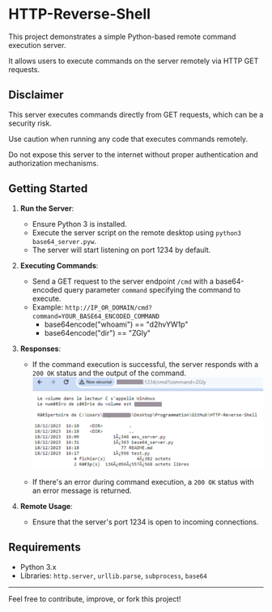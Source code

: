 # HTTP-Reverse-Shell

This project demonstrates a simple Python-based remote command execution server. 

It allows users to execute commands on the server remotely via HTTP GET requests.

## Disclaimer

This server executes commands directly from GET requests, which can be a security risk. 

Use caution when running any code that executes commands remotely.

Do not expose this server to the internet without proper authentication and authorization mechanisms.

## Getting Started

1. **Run the Server**:
    - Ensure Python 3 is installed.
    - Execute the server script on the remote desktop using `python3 base64_server.pyw`.
    - The server will start listening on port 1234 by default.

2. **Executing Commands**:
    - Send a GET request to the server endpoint `/cmd` with a base64-encoded query parameter `command` specifying the command to execute.
    - Example: `http://IP_OR_DOMAIN/cmd?command=YOUR_BASE64_ENCODED_COMMAND`
        - base64encode("whoami") == "d2hvYW1p"
        - base64encode("dir") == "ZGly"

3. **Responses**:
    - If the command execution is successful, the server responds with a `200 OK` status and the output of the command.
   ![Response to dir (Windows 10)](https://github.com/HugoCls/HTTP-Reverse-Shell/blob/main/images/readme1.png?)


    - If there's an error during command execution, a `200 OK` status with an error message is returned.

4. **Remote Usage**:
    - Ensure that the server's port 1234 is open to incoming connections.

## Requirements

- Python 3.x
- Libraries: `http.server`, `urllib.parse`, `subprocess`, `base64`

---

Feel free to contribute, improve, or fork this project!
